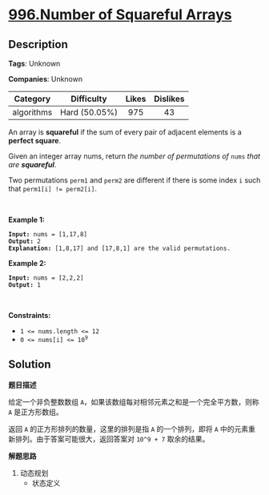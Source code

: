 # [996.Number of Squareful Arrays](https://leetcode.com/problems/number-of-squareful-arrays/description/)

## Description

**Tags**: Unknown

**Companies**: Unknown

|  Category  |  Difficulty   | Likes | Dislikes |
| :--------: | :-----------: | :---: | :------: |
| algorithms | Hard (50.05%) |  975  |    43    |

<p>An array is <strong>squareful</strong> if the sum of every pair of adjacent elements is a <strong>perfect square</strong>.</p>
<p>Given an integer array nums, return <em>the number of permutations of </em><code>nums</code><em> that are <strong>squareful</strong></em>.</p>
<p>Two permutations <code>perm1</code> and <code>perm2</code> are different if there is some index <code>i</code> such that <code>perm1[i] != perm2[i]</code>.</p>
<p>&nbsp;</p>
<p><strong class="example">Example 1:</strong></p>
<pre><code><strong>Input:</strong> nums = [1,17,8]
<strong>Output:</strong> 2
<strong>Explanation:</strong> [1,8,17] and [17,8,1] are the valid permutations.</code></pre>
<p><strong class="example">Example 2:</strong></p>
<pre><code><strong>Input:</strong> nums = [2,2,2]
<strong>Output:</strong> 1</code></pre>
<p>&nbsp;</p>
<p><strong>Constraints:</strong></p>
<ul>
  <li><code>1 &lt;= nums.length &lt;= 12</code></li>
  <li><code>0 &lt;= nums[i] &lt;= 10<sup>9</sup></code></li>
</ul>

## Solution

**题目描述**

给定一个非负整数数组 `A`，如果该数组每对相邻元素之和是一个完全平方数，则称 `A` 是正方形数组。

返回 `A` 的正方形排列的数量，这里的排列是指 `A` 的一个排列，即将 `A` 中的元素重新排列。由于答案可能很大，返回答案对 `10^9 + 7` 取余的结果。

**解题思路**

1. 动态规划
   - 状态定义
